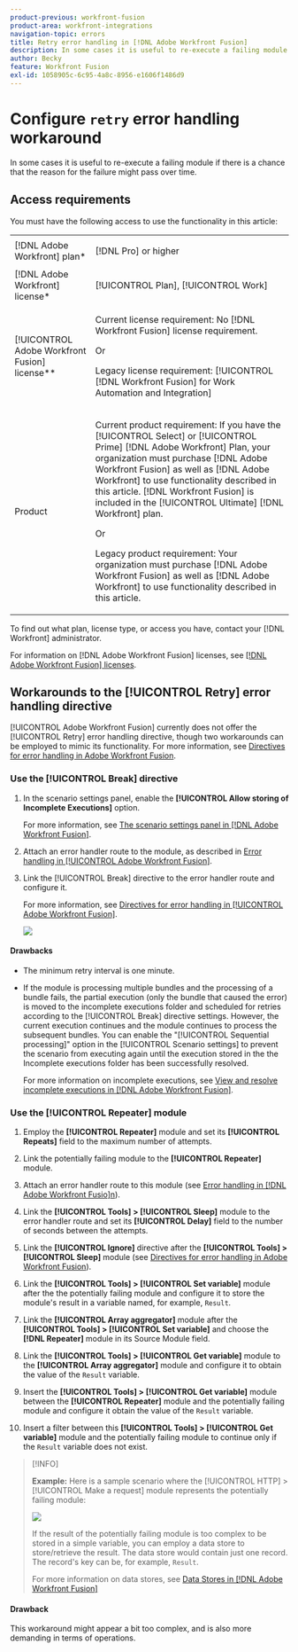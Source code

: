 ```yaml
---
product-previous: workfront-fusion
product-area: workfront-integrations
navigation-topic: errors
title: Retry error handling in [!DNL Adobe Workfront Fusion]
description: In some cases it is useful to re-execute a failing module for a couple of times if there is a chance that the reason for the failure might pass over time.
author: Becky
feature: Workfront Fusion
exl-id: 1058905c-6c95-4a8c-8956-e1606f1486d9
---
```

# Configure `retry` error handling workaround

<!--EDIT ME-->

In some cases it is useful to re-execute a failing module if there is a chance that the reason for the failure might pass over time.

## Access requirements

You must have the following access to use the functionality in this article:

<table style="table-layout:auto">
 <col> 
 <col> 
 <tbody> 
  <tr> 
   <td role="rowheader">[!DNL Adobe Workfront] plan*</td> 
   <td> <p>[!DNL Pro] or higher</p> </td> 
  </tr> 
  <tr data-mc-conditions=""> 
   <td role="rowheader">[!DNL Adobe Workfront] license*</td> 
   <td> <p>[!UICONTROL Plan], [!UICONTROL Work]</p> </td> 
  </tr> 
  <tr> 
   <td role="rowheader">[!UICONTROL Adobe Workfront Fusion] license**</td> 
   <td>
   <p>Current license requirement: No [!DNL Workfront Fusion] license requirement.</p>
   <p>Or</p>
   <p>Legacy license requirement: [!UICONTROL [!DNL Workfront Fusion] for Work Automation and Integration] </p>
   </td> 
  </tr> 
  <tr> 
   <td role="rowheader">Product</td> 
   <td>
   <p>Current product requirement: If you have the [!UICONTROL Select] or [!UICONTROL Prime] [!DNL Adobe Workfront] Plan, your organization must purchase [!DNL Adobe Workfront Fusion] as well as [!DNL Adobe Workfront] to use functionality described in this article. [!DNL Workfront Fusion] is included in the [!UICONTROL Ultimate] [!DNL Workfront] plan.</p>
   <p>Or</p>
   <p>Legacy product requirement: Your organization must purchase [!DNL Adobe Workfront Fusion] as well as [!DNL Adobe Workfront] to use functionality described in this article.</p>
   </td> 
  </tr> 
 </tbody> 
</table>

To find out what plan, license type, or access you have, contact your [!DNL Workfront] administrator.

For information on [!DNL Adobe Workfront Fusion] licenses, see [[!DNL Adobe Workfront Fusion] licenses](../../workfront-fusion/get-started/license-automation-vs-integration.md).

## Workarounds to the [!UICONTROL Retry] error handling directive

[!UICONTROL Adobe Workfront Fusion] currently does not offer the [!UICONTROL Retry] error handling directive, though two workarounds can be employed to mimic its functionality. For more information, see [Directives for error handling in Adobe Workfront Fusion](../../workfront-fusion/errors/directives-for-error-handling.md).

### Use the [!UICONTROL Break] directive

1. In the scenario settings panel, enable the **[!UICONTROL Allow storing of Incomplete Executions]** option.
   
   For more information, see [The scenario settings panel in [!DNL Adobe Workfront Fusion]](../../workfront-fusion/scenarios/scenario-settings-panel.md).

1. Attach an error handler route to the module, as described in [Error handling in [!UICONTROL Adobe Workfront Fusion]](../../workfront-fusion/errors/error-handling.md).
1. Link the [!UICONTROL Break] directive to the error handler route  and configure it.

   For more information, see [Directives for error handling in [!UICONTROL Adobe Workfront Fusion]](../../workfront-fusion/errors/directives-for-error-handling.md).

   ![](assets/break-directive-350x241.png)

#### Drawbacks

* The minimum retry interval is one minute.
* If the module is processing multiple bundles and the processing of a bundle fails, the partial execution (only the bundle that caused the error) is moved to the incomplete executions folder and scheduled for retries according to the [!UICONTROL Break] directive settings. However, the current execution continues and the module continues to process the subsequent bundles. You can enable the "[!UICONTROL Sequential processing]" option in the [!UICONTROL Scenario settings] to prevent the scenario from executing again until the execution stored in the the Incomplete executions folder has been successfully resolved.

    For more information on incomplete executions, see [View and resolve incomplete executions in [!DNL Adobe Workfront Fusion]](../../workfront-fusion/scenarios/view-and-resolve-incomplete-executions.md).

### Use the [!UICONTROL Repeater] module

1. Employ the **[!UICONTROL Repeater]** module and set its **[!UICONTROL Repeats]** field to the maximum number of attempts.
1. Link the potentially failing module to the **[!UICONTROL Repeater]** module.
1. Attach an error handler route to this module (see [Error handling in [!DNL Adobe Workfront Fusio]n](../../workfront-fusion/errors/error-handling.md)).
1. Link the **[!UICONTROL Tools] > [!UICONTROL Sleep]** module to the error handler route and set its **[!UICONTROL Delay]** field to the number of seconds between the attempts.

1. Link the **[!UICONTROL Ignore]** directive after the **[!UICONTROL Tools] > [!UICONTROL Sleep]** module (see [Directives for error handling in Adobe Workfront Fusion](../../workfront-fusion/errors/directives-for-error-handling.md)).

1. Link the **[!UICONTROL Tools] > [!UICONTROL Set variable]** module after the the potentially failing module and configure it to store the module's result in a variable named, for example, `Result`.

1. Link the **[!UICONTROL Array aggregator]** module after the **[!UICONTROL Tools] > [!UICONTROL Set variable]** and choose the **[!DNL Repeater]** module in its Source Module field.

1. Link the **[!UICONTROL Tools] > [!UICONTROL Get variable]** module to the **[!UICONTROL Array aggregator]** module and configure it to obtain the value of the `Result` variable.

1. Insert the **[!UICONTROL Tools] > [!UICONTROL Get variable]** module between the **[!UICONTROL Repeater]** module and the potentially failing module and configure it obtain the value of the `Result` variable.

1. Insert a filter between this **[!UICONTROL Tools] > [!UICONTROL Get variable]** module and the potentially failing module to continue only if the `Result` variable does not exist.

>[!INFO]
>
>**Example:** Here is a sample scenario where the [!UICONTROL HTTP] >[!UICONTROL Make a request] module represents the potentially failing module:
>
>![](assets/http-make-request-350x116.png)
>
>If the result of the potentially failing module is too complex to be stored in a simple variable, you can employ a data store to store/retrieve the result. The data store would contain just one record. The record's key can be, for example, `Result`.
>
>For more information on data stores, see [Data Stores in [!DNL Adobe Workfront Fusion]](../../workfront-fusion/modules/data-stores.md)

#### Drawback

This workaround might appear a bit too complex, and  is also more demanding in terms of operations.
